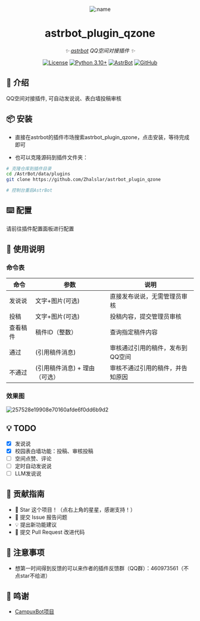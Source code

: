 
<div align="center">

![:name](https://count.getloli.com/@astrbot_plugin_qzone?name=astrbot_plugin_qzone&theme=minecraft&padding=6&offset=0&align=top&scale=1&pixelated=1&darkmode=auto)

# astrbot_plugin_qzone

_✨ [astrbot](https://github.com/AstrBotDevs/AstrBot) QQ空间对接插件 ✨_  

[![License](https://img.shields.io/badge/License-MIT-green.svg)](https://opensource.org/licenses/MIT)
[![Python 3.10+](https://img.shields.io/badge/Python-3.10%2B-blue.svg)](https://www.python.org/)
[![AstrBot](https://img.shields.io/badge/AstrBot-3.4%2B-orange.svg)](https://github.com/Soulter/AstrBot)
[![GitHub](https://img.shields.io/badge/作者-Zhalslar-blue)](https://github.com/Zhalslar)

</div>

## 🤝 介绍

QQ空间对接插件, 可自动发说说、表白墙投稿审核

## 📦 安装

- 直接在astrbot的插件市场搜索astrbot_plugin_qzone，点击安装，等待完成即可

- 也可以克隆源码到插件文件夹：

```bash
# 克隆仓库到插件目录
cd /AstrBot/data/plugins
git clone https://github.com/Zhalslar/astrbot_plugin_qzone

# 控制台重启AstrBot
```

## ⌨️ 配置

请前往插件配置面板进行配置

## 🐔 使用说明

### 命令表

| 命令       | 参数              | 说明                              |
|------------|-------------------|---------------------------------|
| 发说说     | 文字+图片(可选)    | 直接发布说说，无需管理员审核      |
| 投稿       | 文字+图片(可选)    | 投稿内容，提交管理员审核          |
| 查看稿件   | 稿件ID（整数）     | 查询指定稿件内容                  |
| 通过       | (引用稿件消息)     | 审核通过引用的稿件，发布到QQ空间  |
| 不通过     | (引用稿件消息) + 理由（可选） | 审核不通过引用的稿件，并告知原因 |

### 效果图

![257528e19908e70160afde6f0dd6b9d2](https://github.com/user-attachments/assets/7aa706c2-6c50-4740-b57b-e61b7a232adf)

## 💡 TODO

- [x] 发说说
- [x] 校园表白墙功能：投稿、审核投稿
- [ ] 空间点赞、评论
- [ ] 定时自动发说说
- [ ] LLM发说说

## 👥 贡献指南

- 🌟 Star 这个项目！（点右上角的星星，感谢支持！）
- 🐛 提交 Issue 报告问题
- 💡 提出新功能建议
- 🔧 提交 Pull Request 改进代码

## 📌 注意事项

- 想第一时间得到反馈的可以来作者的插件反馈群（QQ群）：460973561（不点star不给进）

## 🤝 鸣谢

- [CampuxBot项目](https://github.com/idoknow/CampuxBot)
